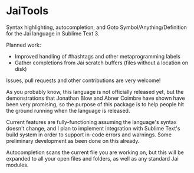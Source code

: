 # JaiTools

Syntax highlighting, autocompletion, and Goto Symbol/Anything/Definition for the Jai language in Sublime Text 3.

Planned work:
* Improved handling of #hashtags and other metaprogramming labels
* Gather completions from Jai scratch buffers (files without a location on disk)

Issues, pull requests and other contributions are very welcome!

As you probably know, this language is not officially released yet, but the demonstrations that Jonathan Blow and Abner Coimbre have shown have been very promising, so the purpose of this package is to help people hit the ground running when the language is released.

Current features are fully-functioning assuming the language's syntax doesn't change, and I plan to implement integration with Sublime Text's build system in order to support in-code errors and warnings. Some preliminary development as been done on this already.

Autocompletion scans the current file you are working on, but this will be expanded to all your open files and folders, as well as any standard Jai modules.

